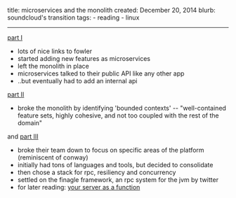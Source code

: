 title: microservices and the monolith
created: December 20, 2014
blurb: soundcloud's transition
tags:
    - reading
    - linux

---

[part I](https://developers.soundcloud.com/blog/building-products-at-soundcloud-part-1-dealing-with-the-monolith)

 * lots of nice links to fowler
 * started adding new features as microservices
 * left the monolith in place
 * microservices talked to their public API like any other app
 * ..but eventually had to add an internal api

[part II](https://developers.soundcloud.com/blog/building-products-at-soundcloud-part-2-breaking-the-monolith)

 * broke the monolith by identifying 'bounded contexts' --
"well-contained feature sets, highly cohesive, and not too coupled with the rest of the domain"

and [part III](https://developers.soundcloud.com/blog/building-products-at-soundcloud-part-3-microservices-in-scala-and-finagle)

* broke their team down to focus on specific areas of the platform (reminiscent of conway)
* initially had tons of languages and tools, but decided to consolidate
* then chose a stack for rpc, resiliency and concurrency
* settled on the finagle framework, an rpc system for the jvm by twitter
* for later reading: [your server as a function](http://monkey.org/~marius/funsrv.pdf)

